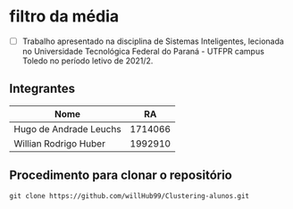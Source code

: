 # filtro da média

  

- [ ] Trabalho apresentado na disciplina de Sistemas Inteligentes, lecionada no Universidade Tecnológica Federal do Paraná - UTFPR campus Toledo no período letivo de 2021/2.

## Integrantes

|Nome| RA |
|--|--|
| Hugo de Andrade Leuchs | 1714066 |
|Willian Rodrigo Huber | 1992910|

## Procedimento para clonar o repositório

    git clone https://github.com/willHub99/Clustering-alunos.git

